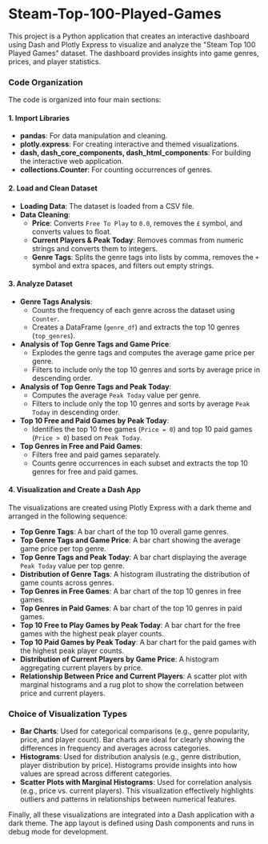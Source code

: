 # Steam-Top-100-Played-Games

This project is a Python application that creates an interactive dashboard using Dash and Plotly Express to visualize and analyze the "Steam Top 100 Played Games" dataset. The dashboard provides insights into game genres, prices, and player statistics.

### Code Organization

The code is organized into four main sections:

#### 1. Import Libraries
- **pandas**: For data manipulation and cleaning.
- **plotly.express**: For creating interactive and themed visualizations.
- **dash, dash_core_components, dash_html_components**: For building the interactive web application.
- **collections.Counter**: For counting occurrences of genres.

#### 2. Load and Clean Dataset
- **Loading Data**: The dataset is loaded from a CSV file.
- **Data Cleaning**:
  - **Price**: Converts `Free To Play` to `0.0`, removes the `£` symbol, and converts values to float.
  - **Current Players & Peak Today**: Removes commas from numeric strings and converts them to integers.
  - **Genre Tags**: Splits the genre tags into lists by comma, removes the `+` symbol and extra spaces, and filters out empty strings.

#### 3. Analyze Dataset
- **Genre Tags Analysis**:
  - Counts the frequency of each genre across the dataset using `Counter`.
  - Creates a DataFrame (`genre_df`) and extracts the top 10 genres (`top_genres`).
- **Analysis of Top Genre Tags and Game Price**:
  - Explodes the genre tags and computes the average game price per genre.
  - Filters to include only the top 10 genres and sorts by average price in descending order.
- **Analysis of Top Genre Tags and Peak Today**:
  - Computes the average `Peak Today` value per genre.
  - Filters to include only the top 10 genres and sorts by average `Peak Today` in descending order.
- **Top 10 Free and Paid Games by Peak Today**:
  - Identifies the top 10 free games (`Price = 0`) and top 10 paid games (`Price > 0`) based on `Peak Today`.
- **Top Genres in Free and Paid Games**:
  - Filters free and paid games separately.
  - Counts genre occurrences in each subset and extracts the top 10 genres for free and paid games.

#### 4. Visualization and Create a Dash App
The visualizations are created using Plotly Express with a dark theme and arranged in the following sequence:

- **Top Genre Tags**: A bar chart of the top 10 overall game genres.
- **Top Genre Tags and Game Price**: A bar chart showing the average game price per top genre.
- **Top Genre Tags and Peak Today**: A bar chart displaying the average `Peak Today` value per top genre.
- **Distribution of Genre Tags**: A histogram illustrating the distribution of game counts across genres.
- **Top Genres in Free Games**: A bar chart of the top 10 genres in free games.
- **Top Genres in Paid Games**: A bar chart of the top 10 genres in paid games.
- **Top 10 Free to Play Games by Peak Today**: A bar chart for the free games with the highest peak player counts.
- **Top 10 Paid Games by Peak Today**: A bar chart for the paid games with the highest peak player counts.
- **Distribution of Current Players by Game Price**: A histogram aggregating current players by price.
- **Relationship Between Price and Current Players**: A scatter plot with marginal histograms and a rug plot to show the correlation between price and current players.

### Choice of Visualization Types
- **Bar Charts**: Used for categorical comparisons (e.g., genre popularity, price, and player count). Bar charts are ideal for clearly showing the differences in frequency and averages across categories.
- **Histograms**: Used for distribution analysis (e.g., genre distribution, player distribution by price). Histograms provide insights into how values are spread across different categories.
- **Scatter Plots with Marginal Histograms**: Used for correlation analysis (e.g., price vs. current players). This visualization effectively highlights outliers and patterns in relationships between numerical features.

Finally, all these visualizations are integrated into a Dash application with a dark theme. The app layout is defined using Dash components and runs in debug mode for development.
